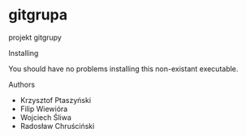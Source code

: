 # gitgrupa
projekt gitgrupy

Installing

You should have no problems installing this non-existant executable.

Authors
- Krzysztof Ptaszyński
- Filip Wiewióra
- Wojciech Śliwa
- Radosław Chruściński
